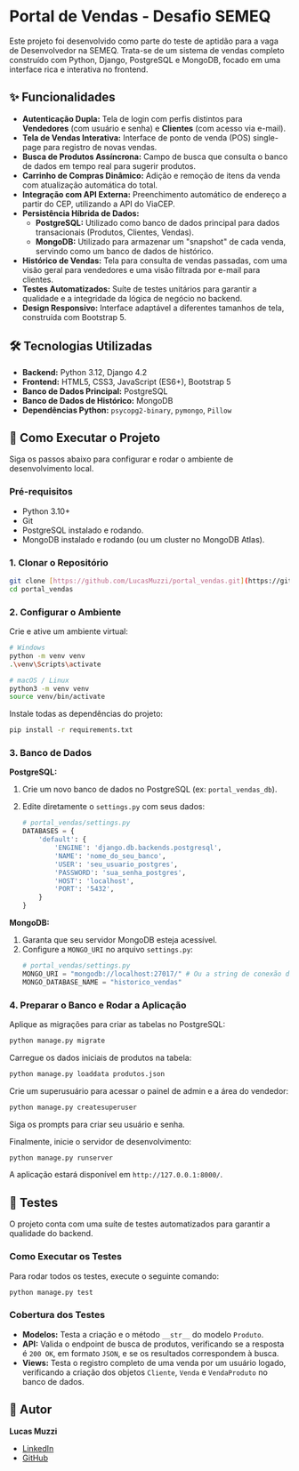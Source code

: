 # Portal de Vendas - Desafio SEMEQ

Este projeto foi desenvolvido como parte do teste de aptidão para a vaga de Desenvolvedor na SEMEQ. Trata-se de um sistema de vendas completo construído com Python, Django, PostgreSQL e MongoDB, focado em uma interface rica e interativa no frontend.

## ✨ Funcionalidades

- **Autenticação Dupla:** Tela de login com perfis distintos para **Vendedores** (com usuário e senha) e **Clientes** (com acesso via e-mail).
- **Tela de Vendas Interativa:** Interface de ponto de venda (POS) single-page para registro de novas vendas.
- **Busca de Produtos Assíncrona:** Campo de busca que consulta o banco de dados em tempo real para sugerir produtos.
- **Carrinho de Compras Dinâmico:** Adição e remoção de itens da venda com atualização automática do total.
- **Integração com API Externa:** Preenchimento automático de endereço a partir do CEP, utilizando a API do ViaCEP.
- **Persistência Híbrida de Dados:**
  - **PostgreSQL:** Utilizado como banco de dados principal para dados transacionais (Produtos, Clientes, Vendas).
  - **MongoDB:** Utilizado para armazenar um "snapshot" de cada venda, servindo como um banco de dados de histórico.
- **Histórico de Vendas:** Tela para consulta de vendas passadas, com uma visão geral para vendedores e uma visão filtrada por e-mail para clientes.
- **Testes Automatizados:** Suíte de testes unitários para garantir a qualidade e a integridade da lógica de negócio no backend.
- **Design Responsivo:** Interface adaptável a diferentes tamanhos de tela, construída com Bootstrap 5.

## 🛠️ Tecnologias Utilizadas

- **Backend:** Python 3.12, Django 4.2
- **Frontend:** HTML5, CSS3, JavaScript (ES6+), Bootstrap 5
- **Banco de Dados Principal:** PostgreSQL
- **Banco de Dados de Histórico:** MongoDB
- **Dependências Python:** `psycopg2-binary`, `pymongo`, `Pillow`

## 🚀 Como Executar o Projeto

Siga os passos abaixo para configurar e rodar o ambiente de desenvolvimento local.

### Pré-requisitos

- Python 3.10+
- Git
- PostgreSQL instalado e rodando.
- MongoDB instalado e rodando (ou um cluster no MongoDB Atlas).

### 1. Clonar o Repositório

````bash
git clone [https://github.com/LucasMuzzi/portal_vendas.git](https://github.com/LucasMuzzi/portal_vendas.git)
cd portal_vendas
````

### 2. Configurar o Ambiente

Crie e ative um ambiente virtual:

```bash
# Windows
python -m venv venv
.\venv\Scripts\activate

# macOS / Linux
python3 -m venv venv
source venv/bin/activate
````

Instale todas as dependências do projeto:

```bash
pip install -r requirements.txt
```

### 3. Banco de Dados

**PostgreSQL:**

1.  Crie um novo banco de dados no PostgreSQL (ex: `portal_vendas_db`).
2.  Edite diretamente o `settings.py` com seus dados:

    ```python
    # portal_vendas/settings.py
    DATABASES = {
        'default': {
            'ENGINE': 'django.db.backends.postgresql',
            'NAME': 'nome_do_seu_banco',
            'USER': 'seu_usuario_postgres',
            'PASSWORD': 'sua_senha_postgres',
            'HOST': 'localhost',
            'PORT': '5432',
        }
    }
    ```

**MongoDB:**

1.  Garanta que seu servidor MongoDB esteja acessível.
2.  Configure a `MONGO_URI` no arquivo `settings.py`:
    ```python
    # portal_vendas/settings.py
    MONGO_URI = "mongodb://localhost:27017/" # Ou a string de conexão do Atlas
    MONGO_DATABASE_NAME = "historico_vendas"
    ```

### 4. Preparar o Banco e Rodar a Aplicação

Aplique as migrações para criar as tabelas no PostgreSQL:

```bash
python manage.py migrate
```

Carregue os dados iniciais de produtos na tabela:

```bash
python manage.py loaddata produtos.json
```

Crie um superusuário para acessar o painel de admin e a área do vendedor:

```bash
python manage.py createsuperuser
```

Siga os prompts para criar seu usuário e senha.

Finalmente, inicie o servidor de desenvolvimento:

```bash
python manage.py runserver
```

A aplicação estará disponível em `http://127.0.0.1:8000/`.

## 🧪 Testes

O projeto conta com uma suíte de testes automatizados para garantir a qualidade do backend.

### Como Executar os Testes

Para rodar todos os testes, execute o seguinte comando:

```bash
python manage.py test
```

### Cobertura dos Testes

- **Modelos:** Testa a criação e o método `__str__` do modelo `Produto`.
- **API:** Valida o endpoint de busca de produtos, verificando se a resposta é `200 OK`, em formato `JSON`, e se os resultados correspondem à busca.
- **Views:** Testa o registro completo de uma venda por um usuário logado, verificando a criação dos objetos `Cliente`, `Venda` e `VendaProduto` no banco de dados.

## 👤 Autor

**Lucas Muzzi**

- [LinkedIn](https://www.linkedin.com/in/lucas-muzzi-b804ab219/)
- [GitHub](https://github.com/LucasMuzzi)
